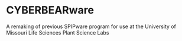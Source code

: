 # CYBERBEARware
A remaking of previous SPIPware program for use at the University of Missouri Life Sciences Plant Science Labs
